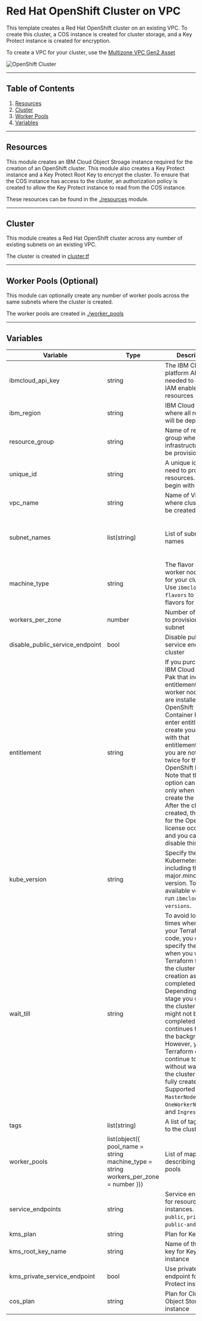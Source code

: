 # Red Hat OpenShift Cluster on VPC

This template creates a Red Hat OpenShift cluster on an existing VPC. To create this cluster, a COS instance is created for cluster storage, and a Key Protect instance is created for encryption.

To create a VPC for your cluster, use the [Multizone VPC Gen2 Asset](https://github.com/Cloud-Schematics/multizone-vpc-gen2)

![OpenShift Cluster](./.docs/roks-cluster.png)

---

## Table of Contents

1. [Resources](##resources)
2. [Cluster](##Cluster)
3. [Worker Pools](##worker-pools-(optional))
4. [Variables](##Variables)

---

## Resources

This module creates an IBM Cloud Object Stroage instance required for the creation of an OpenShift cluster. This module also creates a Key Protect instance and a Key Protect Root Key to encrypt the cluster. To ensure that the COS instance has access to the cluster, an authorization policy is created to allow the Key Protect instance to read from the COS instance.

These resources can be found in the [./resources](./resources) module.

---

## Cluster

This module creates a Red Hat OpenShift cluster across any number of existing subnets on an existing VPC.

The cluster is created in [cluster.tf](./cluster.tf)

---

## Worker Pools (Optional)

This module can optionally create any number of worker pools across the same subnets where the cluster is created. 

The worker pools are created in [./worker_pools](./worker_pools)

---

## Variables


Variable                        | Type                                                                                 | Description                                                                                                                                                                                                                                                                                                                                                                                                                                                                           | Default
------------------------------- | ------------------------------------------------------------------------------------ | ------------------------------------------------------------------------------------------------------------------------------------------------------------------------------------------------------------------------------------------------------------------------------------------------------------------------------------------------------------------------------------------------------------------------------------------------------------------------------------- |--------
ibmcloud_api_key                | string                                                                               | The IBM Cloud platform API key needed to deploy IAM enabled resources                                                                                                                                                                                                                                                                                                                                                                                                                 | 
ibm_region                      | string                                                                               | IBM Cloud region where all resources will be deployed                                                                                                                                                                                                                                                                                                                                                                                                                                 | 
resource_group                  | string                                                                               | Name of resource group where all infrastructure will be provisioned                                                                                                                                                                                                                                                                                                                                                                                                                   | `"asset-development"`
unique_id                       | string                                                                               | A unique identifier need to provision resources. Must begin with a letter                                                                                                                                                                                                                                                                                                                                                                                                             | `"asset-roks"`
vpc_name                        | string                                                                               | Name of VPC where cluster is to be created                                                                                                                                                                                                                                                                                                                                                                                                                                            | 
subnet_names                    | list(string)                                                                         | List of subnet names                                                                                                                                                                                                                                                                                                                                                                                                                                                                  | `[ "asset-multizone-zone-1-subnet-1", "asset-multizone-zone-1-subnet-2", "asset-multizone-zone-1-subnet-3" ]`
machine_type                    | string                                                                               | The flavor of VPC worker node to use for your cluster. Use `ibmcloud ks flavors` to find flavors for a region.                                                                                                                                                                                                                                                                                                                                                                        | `"bx2.4x16"`
workers_per_zone                | number                                                                               | Number of workers to provision in each subnet                                                                                                                                                                                                                                                                                                                                                                                                                                         | `2`
disable_public_service_endpoint | bool                                                                                 | Disable public service endpoint for cluster                                                                                                                                                                                                                                                                                                                                                                                                                                           | `false`
entitlement                     | string                                                                               | If you purchased an IBM Cloud Cloud Pak that includes an entitlement to run worker nodes that are installed with OpenShift Container Platform, enter entitlement to create your cluster with that entitlement so that you are not charged twice for the OpenShift license. Note that this option can be set only when you create the cluster. After the cluster is created, the cost for the OpenShift license occurred and you cannot disable this charge.                           | `"cloud_pak"`
kube_version                    | string                                                                               | Specify the Kubernetes version, including the major.minor version. To see available versions, run `ibmcloud ks versions`.                                                                                                                                                                                                                                                                                                                                                             | `"4.5.35_openshift"`
wait_till                       | string                                                                               | To avoid long wait times when you run your Terraform code, you can specify the stage when you want Terraform to mark the cluster resource creation as completed. Depending on what stage you choose, the cluster creation might not be fully completed and continues to run in the background. However, your Terraform code can continue to run without waiting for the cluster to be fully created. Supported args are `MasterNodeReady`, `OneWorkerNodeReady`, and `IngressReady`   | `"IngressReady"`
tags                            | list(string)                                                                         | A list of tags to add to the cluster                                                                                                                                                                                                                                                                                                                                                                                                                                                  | `[]`
worker_pools                    | list(object({ pool_name = string machine_type = string workers_per_zone = number })) | List of maps describing worker pools                                                                                                                                                                                                                                                                                                                                                                                                                                                  | `[]`
service_endpoints               | string                                                                               | Service endpoints for resource instances. Can be `public`, `private`, or `public-and-private`.                                                                                                                                                                                                                                                                                                                                                                                        | `"private"`
kms_plan                        | string                                                                               | Plan for Key Protect                                                                                                                                                                                                                                                                                                                                                                                                                                                                  | `"tiered-pricing"`
kms_root_key_name               | string                                                                               | Name of the root key for Key Protect instance                                                                                                                                                                                                                                                                                                                                                                                                                                         | `"root-key"`
kms_private_service_endpoint    | bool                                                                                 | Use private service endpoint for Key Protect instance                                                                                                                                                                                                                                                                                                                                                                                                                                 | `true`
cos_plan                        | string                                                                               | Plan for Cloud Object Storage instance                                                                                                                                                                                                                                                                                                                                                                                                                                                | `"standard"`